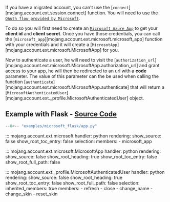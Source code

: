If you have a migrated account, you can't use the [`connect`][mojang.account.ext.session.connect] function. You will need to use the [`OAuth flow provided by Microsoft`](https://docs.microsoft.com/en-us/azure/active-directory/develop/v2-oauth2-auth-code-flow).

To do so you will first need to create an [`Microsoft Azure App`](https://docs.microsoft.com/en-us/azure/active-directory/develop/quickstart-register-app) to get your **client id** and **client secret**. Once you have those credentials, you can call the [`microsoft_app`][mojang.account.ext.microsoft.microsoft_app] function with your credentials and it will create a [`MicrosotApp`][mojang.account.ext.microsoft.MicrosoftApp] for you. 

Now to authenticate a user, he will need to visit the [`authorization_url`][mojang.account.ext.microsoft.MicrosoftApp.authorization_url] and grant access to your app, he will then be redirected to an url with a **code** parameter. The value of this parameter can the be used when calling the function [`authenticate`][mojang.account.ext.microsoft.MicrosoftApp.authenticate] that will return a [`MicrosoftAuthenticatedUser`][mojang.account.ext._profile.MicrosoftAuthenticatedUser] object.



## Example with Flask - [Source Code](https://github.com/Lucino772/pymojang/blob/1419595bcedaa1bfddf9ee6576675d3373181313/examples/microsoft_flask/app.py)

``` python
--8<-- "examples/microsoft_flask/app.py"
```

::: mojang.account.ext.microsoft
    handler: python
    rendering:
        show_source: false
        show_root_toc_entry: false
    selection:
        members:
            - microsoft_app

::: mojang.account.ext.microsoft.MicrosoftApp
    handler: python
    rendering:
        show_source: false
        show_root_heading: true
        show_root_toc_entry: false
        show_root_full_path: false

::: mojang.account.ext._profile.MicrosoftAuthenticatedUser
    handler: python
    rendering:
        show_source: false
        show_root_heading: true
        show_root_toc_entry: false
        show_root_full_path: false
    selection:
        inherited_members: true
        members:
            - refresh
            - close
            - change_name
            - change_skin
            - reset_skin
